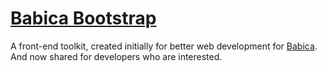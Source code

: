 <h1><a href="https://github.com/tomnunes/babica-bootstrap" title="">Babica Bootstrap</a></h1>
<p>A front-end toolkit, created initially for better web development for <a href="http://babica.com.br">Babica</a>. And now shared for developers who are interested.</p>